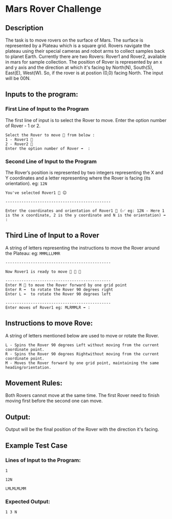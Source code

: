 # Mars Rover Challenge

## Description

The task is to move rovers on the surface of Mars. The surface is represented by a Plateau which is a square grid. Rovers navigate the plateau using their special cameras and robot arms to collect samples back to planet Earth. Currently there are two Rovers: Rover1 and Rover2, available in mars for sample collection. The position of Rover is represented by an x and y axis and the direction at which it's facing by North(N), South(S), East(E), West(W). So, if the rover is at postion (0,0) facing North. The input will be 00N.

## Inputs to the program:

### First Line of Input to the Program

The first line of input is to select the Rover to move. Enter the option number of Rover - 1 or 2.

```
Select the Rover to move 🚗 from below :
1 - Rover1 🚗
2 - Rover2 🚗
Enter the option number of Rover ➡️  :
```

### Second Line of Input to the Program

The Rover’s position is represented by two integers representing the X and Y coordinates and a letter representing where the Rover is facing (its orientation). eg: `12N`

```
You've selected Rover1 🚗 😊

----------------------------------------------

Enter the coordinates and orientation of Rover1 🚗 (✅ eg: 12N - Here 1 is the x coordinate, 2 is the y coordinate and N is the orientation) ➡️  :
```

## Third Line of Input to a Rover

A string of letters representing the instructions to move the Rover around the Plateau: eg: `MMMLLLMMR`

```
----------------------------------------------

Now Rover1 is ready to move 🚗 🚗 🚗

----------------------------------------------
Enter M 🚗 to move the Rover forward by one grid point
Enter R ➡️  to rotate the Rover 90 degrees right
Enter L ⬅️  to rotate the Rover 90 degrees left

----------------------------------------------
Enter moves of Rover1 eg: MLRMMLR ➡️ :
```

## Instructions to move Rove:

A string of letters mentioned below are used to move or rotate the Rover.

```
L - Spins the Rover 90 degrees Left without moving from the current coordinate point.
R - Spins the Rover 90 degrees Rightwithout moving from the current coordinate point.
M - Moves the Rover forward by one grid point, maintaining the same heading/orientation.
```

## Movement Rules:

Both Rovers cannot move at the same time. The first Rover need to finish moving first before the second one can move.

## Output:

Output will be the final position of the Rover with the direction it's facing.

## Example Test Case

### Lines of Input to the Program:

`1`

`12N`

`LMLMLMLMM`

### Expected Output:

`1 3 N`
